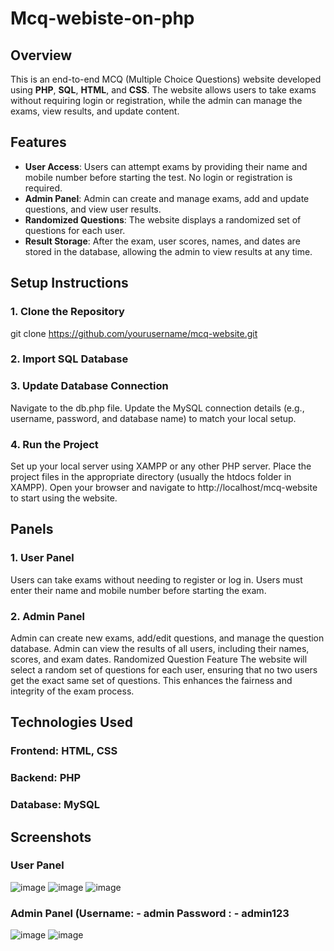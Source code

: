 # Mcq-webiste-on-php

## Overview
This is an end-to-end MCQ (Multiple Choice Questions) website developed using **PHP**, **SQL**, **HTML**, and **CSS**. The website allows users to take exams without requiring login or registration, while the admin can manage the exams, view results, and update content.

## Features
- **User Access**: Users can attempt exams by providing their name and mobile number before starting the test. No login or registration is required.
- **Admin Panel**: Admin can create and manage exams, add and update questions, and view user results.
- **Randomized Questions**: The website displays a randomized set of questions for each user.
- **Result Storage**: After the exam, user scores, names, and dates are stored in the database, allowing the admin to view results at any time.

## Setup Instructions

### 1. Clone the Repository
git clone https://github.com/yourusername/mcq-website.git
### 2. Import SQL Database
### 3. Update Database Connection
Navigate to the db.php file.
Update the MySQL connection details (e.g., username, password, and database name) to match your local setup.
### 4. Run the Project
Set up your local server using XAMPP or any other PHP server.
Place the project files in the appropriate directory (usually the htdocs folder in XAMPP).
Open your browser and navigate to http://localhost/mcq-website to start using the website.
## Panels
### 1. User Panel
Users can take exams without needing to register or log in.
Users must enter their name and mobile number before starting the exam.
### 2. Admin Panel
Admin can create new exams, add/edit questions, and manage the question database.
Admin can view the results of all users, including their names, scores, and exam dates.
Randomized Question Feature
The website will select a random set of questions for each user, ensuring that no two users get the exact same set of questions. This enhances the fairness and integrity of the exam process.

## Technologies Used
### Frontend: HTML, CSS
### Backend: PHP
### Database: MySQL

## Screenshots
### User Panel
![image](https://github.com/user-attachments/assets/e2e7d073-d48a-45f8-840a-e5a72deabc3e)
![image](https://github.com/user-attachments/assets/1461df3d-33ee-401f-9ac2-01b3c1a1573f)
![image](https://github.com/user-attachments/assets/02ae4e5b-f115-4b4c-8f0c-a62451cfd9ef)

### Admin Panel (Username: - admin Password : - admin123
![image](https://github.com/user-attachments/assets/1beb1024-0623-471f-af69-8546391aab43)
![image](https://github.com/user-attachments/assets/94821eaf-3d23-4a2c-a501-92f938b519d6)

